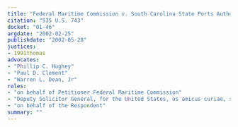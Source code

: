 ```yaml
---
title: "Federal Maritime Commission v. South Carolina State Ports Authority"
citation: "535 U.S. 743"
docket: "01-46"
argdate: "2002-02-25"
publishdate: "2002-05-28"
justices:
- 1991thomas
advocates:
- "Phillip C. Hughey"
- "Paul D. Clement"
- "Warren L. Dean, Jr"
roles:
- "on behalf of Petitioner Federal Maritime Commission"
- "Deputy Solicitor General, for the United States, as amicus curiae, supporting the Petitioner"
- "on behalf of the Respondent"
summary: ""
---
```


